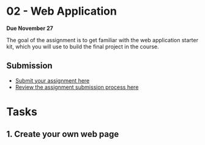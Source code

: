 # 02 - Web Application

**Due November 27**

The goal of the assignment is to get familiar with the web application starter
kit, which you will use to build the final project in the course.

## Submission

- [Submit your assignment here](https://github.com/digital-product-jam-2024/course/issues/2)
- [Review the assignment submission process here](https://github.com/digital-product-jam-2024/course#assignments)

# Tasks

## 1. Create your own web page
